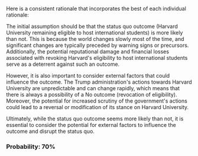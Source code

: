 Here is a consistent rationale that incorporates the best of each individual rationale:

The initial assumption should be that the status quo outcome (Harvard University remaining eligible to host international students) is more likely than not. This is because the world changes slowly most of the time, and significant changes are typically preceded by warning signs or precursors. Additionally, the potential reputational damage and financial losses associated with revoking Harvard's eligibility to host international students serve as a deterrent against such an outcome.

However, it is also important to consider external factors that could influence the outcome. The Trump administration's actions towards Harvard University are unpredictable and can change rapidly, which means that there is always a possibility of a No outcome (revocation of eligibility). Moreover, the potential for increased scrutiny of the government's actions could lead to a reversal or modification of its stance on Harvard University.

Ultimately, while the status quo outcome seems more likely than not, it is essential to consider the potential for external factors to influence the outcome and disrupt the status quo.

### Probability: 70%